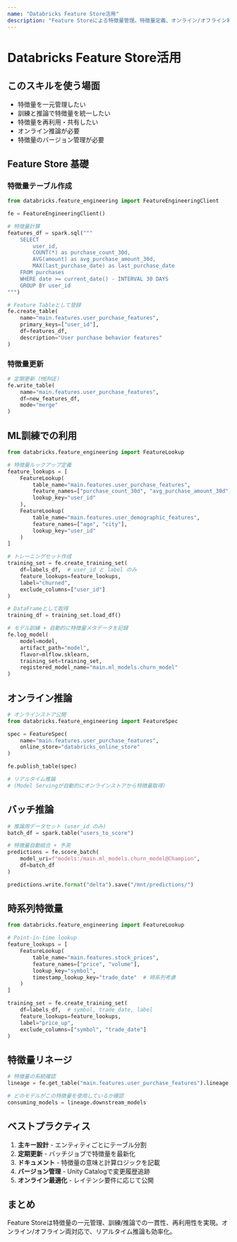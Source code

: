 ```yaml
---
name: "Databricks Feature Store活用"
description: "Feature Storeによる特徴量管理。特徴量定義、オンライン/オフライン利用、バージョン管理、再利用性向上"
---
```


# Databricks Feature Store活用

## このスキルを使う場面

- 特徴量を一元管理したい
- 訓練と推論で特徴量を統一したい
- 特徴量を再利用・共有したい
- オンライン推論が必要
- 特徴量のバージョン管理が必要

## Feature Store 基礎

### 特徴量テーブル作成

```python
from databricks.feature_engineering import FeatureEngineeringClient

fe = FeatureEngineeringClient()

# 特徴量計算
features_df = spark.sql("""
    SELECT
        user_id,
        COUNT(*) as purchase_count_30d,
        AVG(amount) as avg_purchase_amount_30d,
        MAX(last_purchase_date) as last_purchase_date
    FROM purchases
    WHERE date >= current_date() - INTERVAL 30 DAYS
    GROUP BY user_id
""")

# Feature Tableとして登録
fe.create_table(
    name="main.features.user_purchase_features",
    primary_keys=["user_id"],
    df=features_df,
    description="User purchase behavior features"
)
```

### 特徴量更新

```python
# 定期更新 (MERGE)
fe.write_table(
    name="main.features.user_purchase_features",
    df=new_features_df,
    mode="merge"
)
```

## ML訓練での利用

```python
from databricks.feature_engineering import FeatureLookup

# 特徴量ルックアップ定義
feature_lookups = [
    FeatureLookup(
        table_name="main.features.user_purchase_features",
        feature_names=["purchase_count_30d", "avg_purchase_amount_30d"],
        lookup_key="user_id"
    ),
    FeatureLookup(
        table_name="main.features.user_demographic_features",
        feature_names=["age", "city"],
        lookup_key="user_id"
    )
]

# トレーニングセット作成
training_set = fe.create_training_set(
    df=labels_df,  # user_id と label のみ
    feature_lookups=feature_lookups,
    label="churned",
    exclude_columns=["user_id"]
)

# DataFrameとして取得
training_df = training_set.load_df()

# モデル訓練 + 自動的に特徴量メタデータを記録
fe.log_model(
    model=model,
    artifact_path="model",
    flavor=mlflow.sklearn,
    training_set=training_set,
    registered_model_name="main.ml_models.churn_model"
)
```

## オンライン推論

```python
# オンラインストア公開
from databricks.feature_engineering import FeatureSpec

spec = FeatureSpec(
    name="main.features.user_purchase_features",
    online_store="databricks_online_store"
)

fe.publish_table(spec)

# リアルタイム推論
# (Model Servingが自動的にオンラインストアから特徴量取得)
```

## バッチ推論

```python
# 推論用データセット (user_id のみ)
batch_df = spark.table("users_to_score")

# 特徴量自動結合 + 予測
predictions = fe.score_batch(
    model_uri=f"models:/main.ml_models.churn_model@Champion",
    df=batch_df
)

predictions.write.format("delta").save("/mnt/predictions/")
```

## 時系列特徴量

```python
from databricks.feature_engineering import FeatureLookup

# Point-in-time lookup
feature_lookups = [
    FeatureLookup(
        table_name="main.features.stock_prices",
        feature_names=["price", "volume"],
        lookup_key="symbol",
        timestamp_lookup_key="trade_date"  # 時系列考慮
    )
]

training_set = fe.create_training_set(
    df=labels_df,  # symbol, trade_date, label
    feature_lookups=feature_lookups,
    label="price_up",
    exclude_columns=["symbol", "trade_date"]
)
```

## 特徴量リネージ

```python
# 特徴量の系統確認
lineage = fe.get_table("main.features.user_purchase_features").lineage

# どのモデルがこの特徴量を使用しているか確認
consuming_models = lineage.downstream_models
```

## ベストプラクティス

1. **主キー設計** - エンティティごとにテーブル分割
2. **定期更新** - バッチジョブで特徴量を最新化
3. **ドキュメント** - 特徴量の意味と計算ロジックを記載
4. **バージョン管理** - Unity Catalogで変更履歴追跡
5. **オンライン最適化** - レイテンシ要件に応じて公開

## まとめ

Feature Storeは特徴量の一元管理、訓練/推論での一貫性、再利用性を実現。オンライン/オフライン両対応で、リアルタイム推論も効率化。

